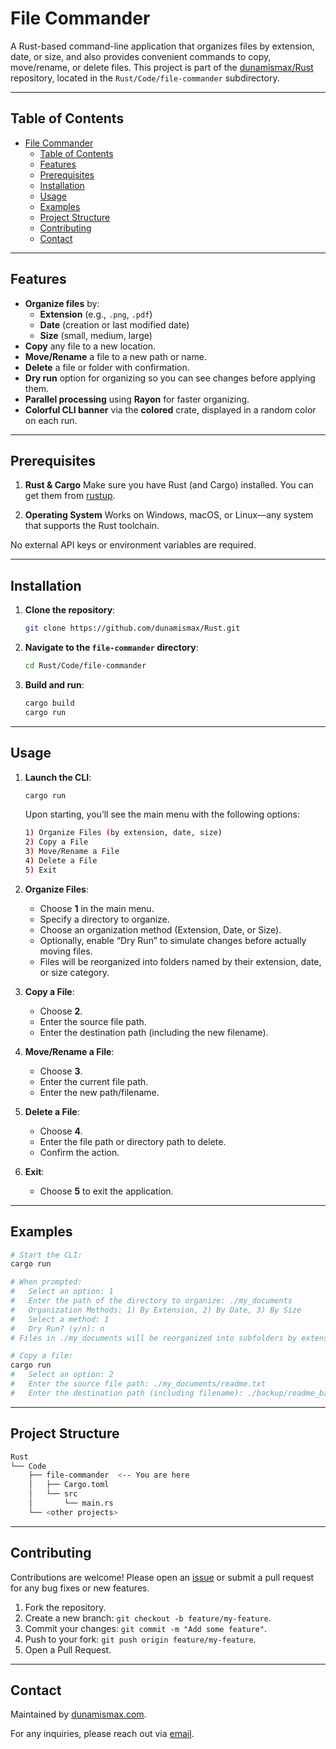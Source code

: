 # File Commander

A Rust-based command-line application that organizes files by extension, date, or size, and also provides convenient commands to copy, move/rename, or delete files. This project is part of the [dunamismax/Rust](https://github.com/dunamismax/Rust) repository, located in the `Rust/Code/file-commander` subdirectory.

---

## Table of Contents

- [File Commander](#file-commander)
  - [Table of Contents](#table-of-contents)
  - [Features](#features)
  - [Prerequisites](#prerequisites)
  - [Installation](#installation)
  - [Usage](#usage)
  - [Examples](#examples)
  - [Project Structure](#project-structure)
  - [Contributing](#contributing)
  - [Contact](#contact)

---

## Features

- **Organize files** by:
  - **Extension** (e.g., `.png`, `.pdf`)
  - **Date** (creation or last modified date)
  - **Size** (small, medium, large)
- **Copy** any file to a new location.
- **Move/Rename** a file to a new path or name.
- **Delete** a file or folder with confirmation.
- **Dry run** option for organizing so you can see changes before applying them.
- **Parallel processing** using **Rayon** for faster organizing.
- **Colorful CLI banner** via the **colored** crate, displayed in a random color on each run.

---

## Prerequisites

1. **Rust & Cargo**
   Make sure you have Rust (and Cargo) installed. You can get them from [rustup](https://www.rust-lang.org/tools/install).

2. **Operating System**
   Works on Windows, macOS, or Linux—any system that supports the Rust toolchain.

No external API keys or environment variables are required.

---

## Installation

1. **Clone the repository**:

   ```bash
   git clone https://github.com/dunamismax/Rust.git
   ```

2. **Navigate to the `file-commander` directory**:

   ```bash
   cd Rust/Code/file-commander
   ```

3. **Build and run**:

   ```bash
   cargo build
   cargo run
   ```

---

## Usage

1. **Launch the CLI**:

   ```bash
   cargo run
   ```

   Upon starting, you’ll see the main menu with the following options:

   ```bash
   1) Organize Files (by extension, date, size)
   2) Copy a File
   3) Move/Rename a File
   4) Delete a File
   5) Exit
   ```

2. **Organize Files**:
   - Choose **1** in the main menu.
   - Specify a directory to organize.
   - Choose an organization method (Extension, Date, or Size).
   - Optionally, enable “Dry Run” to simulate changes before actually moving files.
   - Files will be reorganized into folders named by their extension, date, or size category.

3. **Copy a File**:
   - Choose **2**.
   - Enter the source file path.
   - Enter the destination path (including the new filename).

4. **Move/Rename a File**:
   - Choose **3**.
   - Enter the current file path.
   - Enter the new path/filename.

5. **Delete a File**:
   - Choose **4**.
   - Enter the file path or directory path to delete.
   - Confirm the action.

6. **Exit**:
   - Choose **5** to exit the application.

---

## Examples

```bash
# Start the CLI:
cargo run

# When prompted:
#   Select an option: 1
#   Enter the path of the directory to organize: ./my_documents
#   Organization Methods: 1) By Extension, 2) By Date, 3) By Size
#   Select a method: 1
#   Dry Run? (y/n): n
# Files in ./my_documents will be reorganized into subfolders by extension.
```

```bash
# Copy a file:
cargo run
#   Select an option: 2
#   Enter the source file path: ./my_documents/readme.txt
#   Enter the destination path (including filename): ./backup/readme_backup.txt
```

---

## Project Structure

```bash
Rust
└── Code
    ├── file-commander  <-- You are here
    │   ├── Cargo.toml
    │   └── src
    │       └── main.rs
    └── <other projects>
```

---

## Contributing

Contributions are welcome! Please open an [issue](https://github.com/dunamismax/Rust/issues) or submit a pull request for any bug fixes or new features.

1. Fork the repository.
2. Create a new branch: `git checkout -b feature/my-feature`.
3. Commit your changes: `git commit -m "Add some feature"`.
4. Push to your fork: `git push origin feature/my-feature`.
5. Open a Pull Request.

---

## Contact

Maintained by [dunamismax.com](https://github.com/dunamismax).

For any inquiries, please reach out via [email](mailto:dunamismax@tutamail.com).
